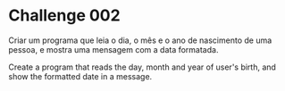 # Challenge 002
Criar um programa que leia o dia, o mês e o ano de nascimento
de uma pessoa, e mostra uma mensagem com a data formatada.

Create a program that reads the day, month and year of user's birth,
and show the formatted date in a message.